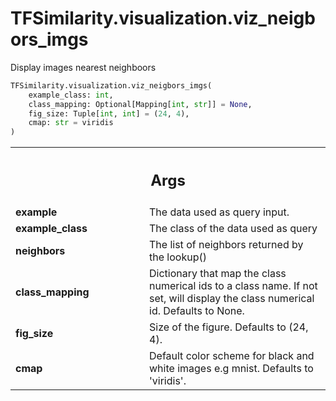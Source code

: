 # TFSimilarity.visualization.viz_neigbors_imgs





Display images nearest neighboors

```python
TFSimilarity.visualization.viz_neigbors_imgs(
    example_class: int,
    class_mapping: Optional[Mapping[int, str]] = None,
    fig_size: Tuple[int, int] = (24, 4),
    cmap: str = viridis
)
```



<!-- Placeholder for "Used in" -->


<!-- Tabular view -->
 <table class="responsive fixed orange">
<colgroup><col width="214px"><col></colgroup>
<tr><th colspan="2"><h2 class="add-link">Args</h2></th></tr>

<tr>
<td>
<b>example</b>
</td>
<td>
The data used as query input.
</td>
</tr><tr>
<td>
<b>example_class</b>
</td>
<td>
The class of the data used as query
</td>
</tr><tr>
<td>
<b>neighbors</b>
</td>
<td>
The list of neighbors returned by the lookup()
</td>
</tr><tr>
<td>
<b>class_mapping</b>
</td>
<td>
Dictionary that map the class numerical ids to a class
name. If not set, will display the class numerical id.
Defaults to None.
</td>
</tr><tr>
<td>
<b>fig_size</b>
</td>
<td>
Size of the figure. Defaults to (24, 4).
</td>
</tr><tr>
<td>
<b>cmap</b>
</td>
<td>
Default color scheme for black and white images e.g mnist.
Defaults to 'viridis'.
</td>
</tr>
</table>

